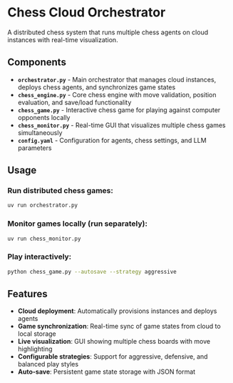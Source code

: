 # Chess Cloud Orchestrator

A distributed chess system that runs multiple chess agents on cloud instances with real-time visualization.

## Components

- **`orchestrator.py`** - Main orchestrator that manages cloud instances, deploys chess agents, and synchronizes game states
- **`chess_engine.py`** - Core chess engine with move validation, position evaluation, and save/load functionality
- **`chess_game.py`** - Interactive chess game for playing against computer opponents locally
- **`chess_monitor.py`** - Real-time GUI that visualizes multiple chess games simultaneously
- **`config.yaml`** - Configuration for agents, chess settings, and LLM parameters

## Usage

### Run distributed chess games:
```bash
uv run orchestrator.py
```

### Monitor games locally (run separately):
```bash
uv run chess_monitor.py
```

### Play interactively:
```bash
python chess_game.py --autosave --strategy aggressive
```

## Features

- **Cloud deployment**: Automatically provisions instances and deploys agents
- **Game synchronization**: Real-time sync of game states from cloud to local storage
- **Live visualization**: GUI showing multiple chess boards with move highlighting
- **Configurable strategies**: Support for aggressive, defensive, and balanced play styles
- **Auto-save**: Persistent game state storage with JSON format
